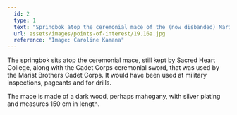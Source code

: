 ```yaml
---
  id: 2
  type: 1
  text: "Springbok atop the ceremonial mace of the (now disbanded) Marist Brothers Cadet Corps. "
  url: assets/images/points-of-interest/19.16a.jpg
  reference: "Image: Caroline Kamana"
---
```

The springbok sits atop the ceremonial mace, still kept by Sacred Heart College, along with the Cadet Corps ceremonial sword, that was used by the Marist Brothers Cadet Corps. It would have been used at military inspections, pageants and for drills.

The mace is made of a dark wood, perhaps mahogany, with silver plating and measures 150 cm in length.
        